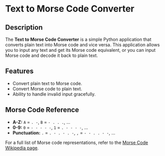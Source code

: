 # Text to Morse Code Converter

## Description

The **Text to Morse Code Converter** is a simple Python application that converts plain text into Morse code and vice versa. This application allows you to input any text and get its Morse code equivalent, or you can input Morse code and decode it back to plain text.

## Features

- Convert plain text to Morse code.
- Convert Morse code to plain text.
- Ability to handle invalid input gracefully.

## Morse Code Reference

- **A-Z:** `A` = `. -`, `B` = `- . . .`, ...
- **0-9:** `0` = `- - - - -`, `1` = `. - - - -`, ...
- **Punctuation:** `.` = `. - . - . -`, `,` = `- - . . - -`, ...

For a full list of Morse code representations, refer to the [Morse Code Wikipedia page](https://en.wikipedia.org/wiki/Morse_code).

